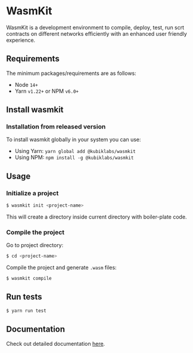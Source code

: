 # WasmKit

WasmKit is a development environment to compile, deploy, test, run scrt contracts on different networks efficiently with an enhanced user friendly experience.

## Requirements

The minimum packages/requirements are as follows:
 
- Node `14+`
- Yarn `v1.22+` or NPM `v6.0+`

## Install wasmkit

### Installation from released version
To install wasmkit globally in your system you can use:
  - Using Yarn: `yarn global add @kubiklabs/wasmkit`
  - Using NPM: `npm install -g @kubiklabs/wasmkit`

## Usage

### Initialize a project

```bash
$ wasmkit init <project-name>
```

This will create a directory <project-name> inside current directory with boiler-plate code.

### Compile the project

Go to project directory:

```bash
$ cd <project-name>
```

Compile the project and generate `.wasm` files:

```bash
$ wasmkit compile
```

## Run tests

```bash
$ yarn run test
```

## Documentation

Check out detailed documentation [here](https://wasmkit.arufaresearch.com/).
